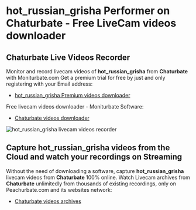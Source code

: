 # hot_russian_grisha Performer on Chaturbate - Free LiveCam videos downloader

## Chaturbate Live Videos Recorder

Monitor and record livecam videos of **hot_russian_grisha** from **Chaturbate** with Moniturbate.com
Get a premium trial for free by just and only registering with your Email address:
* [hot_russian_grisha Premium videos downloader](https://moniturbate.com/request-demo-licence-key.html)

Free livecam videos downloader - Moniturbate Software:
* [Chaturbate videos downloader](https://moniturbate.com/moniturbate-download-software.html)

![hot_russian_grisha livecam videos recorder](https://peachurnet.com/templates/moniturbate-software.png)


## Capture hot_russian_grisha videos from the Cloud and watch your recordings on Streaming

Without the need of downloading a software, capture **hot_russian_grisha** livecam videos from **Chaturbate** 100% online.
Watch Livecam archives from **Chaturbate** unlimitedly from thousands of existing recordings, only on Peachurbate.com and its websites network:
* [Chaturbate videos archives](https://peachurnet.com/)